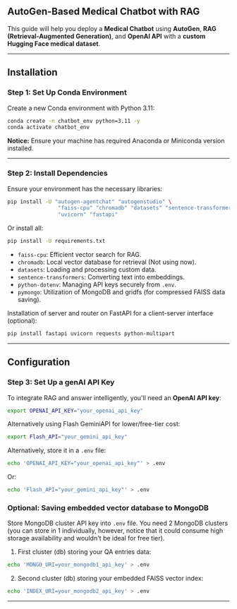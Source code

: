 ## **AutoGen-Based Medical Chatbot with RAG**

This guide will help you deploy a **Medical Chatbot** using **AutoGen**, **RAG (Retrieval-Augmented Generation)**, and **OpenAI API** with a **custom Hugging Face medical dataset**.

---

## **Installation**
### **Step 1: Set Up Conda Environment**
Create a new Conda environment with Python 3.11:   
```bash
conda create -n chatbot_env python=3.11 -y
conda activate chatbot_env
```
**Notice:** Ensure your machine has required Anaconda or Miniconda version installed.  

---

### **Step 2: Install Dependencies**
Ensure your environment has the necessary libraries:   
```bash
pip install -U "autogen-agentchat" "autogenstudio" \
                "faiss-cpu" "chromadb" "datasets" "sentence-transformers" "python-dotenv" "google-genai" "huggingface_hub" "pymongo" \
                "uvicorn" "fastapi"
```
Or install all:  
```bash
pip install -U requirements.txt
```

- `faiss-cpu`: Efficient vector search for RAG.
- `chromadb`: Local vector database for retrieval (Not using now).
- `datasets`: Loading and processing custom data.
- `sentence-transformers`: Converting text into embeddings.
- `python-dotenv`: Managing API keys securely from `.env`.
- `pymongo`: Utilization of MongoDB and gridfs (for compressed FAISS data saving).

Installation of server and router on FastAPI for a client-server interface (optional):  
```bash
pip install fastapi uvicorn requests python-multipart
```

---

## **Configuration**
### **Step 3: Set Up a genAI API Key**
To integrate RAG and answer intelligently, you'll need an **OpenAI API key**:  
```bash
export OPENAI_API_KEY="your_openai_api_key"
```
Alternatively using Flash GeminiAPI for lower/free-tier cost:
```bash
export Flash_API="your_gemini_api_key"
```

Alternatively, store it in a `.env` file:
```bash
echo 'OPENAI_API_KEY="your_openai_api_key"' > .env
```
Or:
```bash
echo 'Flash_API="your_gemini_api_key"' > .env
```

### **Optional: Saving embedded vector database to MongoDB**
Store MongoDB cluster API key into `.env` file. You need 2 MongoDB clusters (you can store in 1 individually, however, notice that it could consume high storage availability and wouldn't be ideal for free tier).

1. First cluster (db) storing your QA entries data:
```bash
echo 'MONGO_URI=your_mongodb1_api_key' > .env
```

2. Second cluster (db) storing your embedded FAISS vector index:
```bash
echo 'INDEX_URI=your_mongodb2_api_key' > .env
```

---

